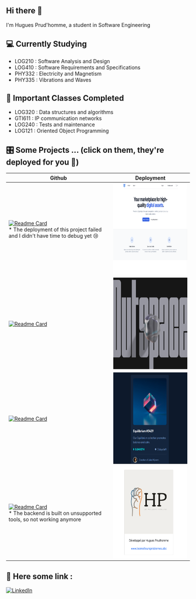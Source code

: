 ## Hi there 👋

I'm Hugues Prud'homme, a student in Software Engineering

## 💻 Currently Studying
- LOG210 : Software Analysis and Design
- LOG410 : Software Requirements and Specifications
- PHY332 : Electricity and Magnetism
- PHY335 : Vibrations and Waves

## 📖 Important Classes Completed

- LOG320 : Data structures and algorithms
- GTI611 : IP communication networks
- LOG240 : Tests and maintenance
- LOG121 : Oriented Object Programming

## 🎛️ Some Projects ... (click on them, they're deployed for you 🤗)

| Github        | Deployment    |
| ------------- | ------------- |
[![Readme Card](https://github-readme-stats.vercel.app/api/pin/?username=Huguesmmm&repo=digitalhippo)](https://github.com/Huguesmmm/digitalhippo/) <br>* The deployment of this project failed and I didn't have time to debug yet 😢 | [<img src="https://github.com/Huguesmmm/digitalhippo/blob/main/public/digitalhippo_deployment.png" width="350" height=250>](https://digitalhippo-production-f969.up.railway.app/) |
[![Readme Card](https://github-readme-stats.vercel.app/api/pin/?username=Huguesmmm&repo=3d-blob)](https://github.com/Huguesmmm/3d-blob) | [<img src="https://github.com/Huguesmmm/3d-blob/blob/main/src/assets/Readme/3d-blob_preview.png" width="350" height=250>](https://huguesmmm.github.io/3d-blob/) |
|[![Readme Card](https://github-readme-stats.vercel.app/api/pin/?username=Huguesmmm&repo=frontendMentor-nftPreview)](https://github.com/Huguesmmm/frontendMentor-nftPreview) | [<img src="https://github.com/Huguesmmm/frontendMentor-nftPreview/raw/main/public/images/readmePreview.png" width="250" height=250 margin="auto">](https://huguesmmm.github.io/frontendMentor-nftPreview/) |
|[![Readme Card](https://github-readme-stats.vercel.app/api/pin/?username=Huguesmmm&repo=Interventions)](https://github.com/Huguesmmm/Interventions) <br>* The backend is built on unsupported tools, so not working anymore | [<img src="https://github.com/Huguesmmm/Interventions/blob/73da337bcd115968ec6f0f4df21d1674c10e10ae/src/assets/images/screenshot-deployment.png" width="250" height=250>](https://interventions.vercel.app/accueil) |

## 🤖 Here some link :

[![LinkedIn](https://img.shields.io/badge/LinkedIn-0077B5?style=for-the-badge&logo=linkedin&logoColor=white)](https://www.linkedin.com/in/hugues-prud-homme-9bba43180/)
